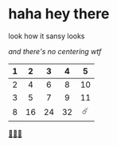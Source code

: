 # __haha hey there__
look how it sansy looks

_and there's no centering wtf_

| 1 | 2  | 3  | 4  | 5  |
|:-:|:-:|:-:|:-:|:-:|
| 2 | 4  | 6  | 8  | 10 |
| 3 | 5  | 7  | 9  | 11 |
| 8 | 16 | 24 | 32 |☄️| 

[🦊💾🔗](https://github.com/kisoqual)
